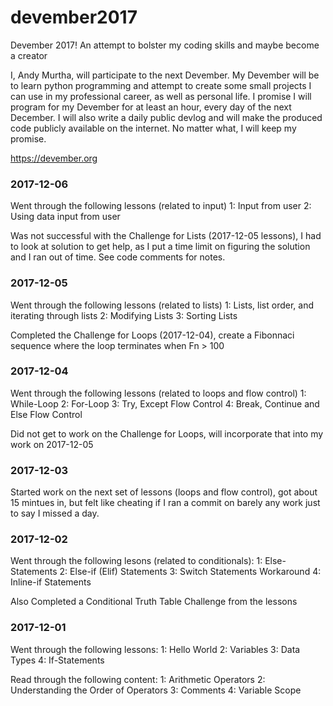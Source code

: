 # devember2017
Devember 2017! An attempt to bolster my coding skills and maybe become a creator

I, Andy Murtha, will participate to the next Devember. My Devember will be to learn python programming and attempt to create some small projects I can use in my professional career, as well as personal life. I promise I will program for my Devember for at least an hour, every day of the next December. I will also write a daily public devlog and will make the produced code publicly available on the internet. No matter what, I will keep my promise.

https://devember.org

### 2017-12-06
Went through the following lessons (related to input)
1: Input from user
2: Using data input from user

Was not successful with the Challenge for Lists (2017-12-05 lessons), I had to look at solution to get help, as I put a time limit on figuring the solution and I ran out of time. See code comments for notes.

### 2017-12-05
Went through the following lessons (related to lists)
1:  Lists, list order, and iterating through lists
2:  Modifying Lists
3:  Sorting Lists

Completed the Challenge for Loops (2017-12-04), create a Fibonnaci sequence where the loop terminates when Fn > 100

### 2017-12-04
Went through the following lessons (related to loops and flow control)
1:  While-Loop
2:  For-Loop
3:  Try, Except Flow Control
4:  Break, Continue and Else Flow Control

Did not get to work on the Challenge for Loops, will incorporate that into my work on 2017-12-05

### 2017-12-03
Started work on the next set of lessons (loops and flow control), got about 15 mintues in, but felt like cheating if I ran a commit on barely any work just to say I missed a day.


### 2017-12-02
Went through the following lesons (related to conditionals):
1:  Else-Statements
2:  Else-if (Elif) Statements
3:  Switch Statements Workaround
4:  Inline-if Statements

Also Completed a Conditional Truth Table Challenge from the lessons


### 2017-12-01
Went through the following lessons:
1:  Hello World
2:  Variables
3:  Data Types
4:  If-Statements

Read through the following content:
1:  Arithmetic Operators
2:  Understanding the Order of Operators
3:  Comments
4:  Variable Scope
